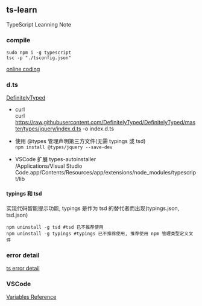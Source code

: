 ## ts-learn

TypeScript Leanning Note

### compile

```
sudo npm i -g typescript
tsc -p "./tsconfig.json"
```

[online coding](https://www.typescriptlang.org/play/)

### d.ts

[DefinitelyTyped](https://github.com/DefinitelyTyped/DefinitelyTyped)

* curl <br />
  curl https://raw.githubusercontent.com/DefinitelyTyped/DefinitelyTyped/master/types/jquery/index.d.ts -o index.d.ts

* 使用 @types 管理声明第三方文件(无需 typings 或 tsd) <br />
  `npm install @types/jquery --save-dev`
* VSCode 扩展 types-autoinstaller <br />
  /Applications/Visual Studio Code.app/Contents/Resources/app/extensions/node_modules/typescript/lib

#### typings 和 tsd

实现代码智能提示功能,
typings 是作为 tsd 的替代者而出现(typings.json, tsd.json)

```
npm uninstall -g tsd #tsd 已不推荐使用
npm uninstall -g typings #typings 已不推荐使用, 推荐使用 npm 管理类型定义文件
```

### error detail

[ts error detail](https://www.tslang.cn/docs/handbook/error.html)

### VSCode

[Variables Reference](https://code.visualstudio.com/docs/editor/variables-reference)

